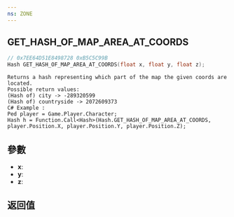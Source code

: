 ```yaml
---
ns: ZONE
---
```

## GET_HASH_OF_MAP_AREA_AT_COORDS

```c
// 0x7EE64D51E8498728 0xB5C5C99B
Hash GET_HASH_OF_MAP_AREA_AT_COORDS(float x, float y, float z);
```

```
Returns a hash representing which part of the map the given coords are located.  
Possible return values:  
(Hash of) city -> -289320599  
(Hash of) countryside -> 2072609373  
C# Example :  
Ped player = Game.Player.Character;  
Hash h = Function.Call<Hash>(Hash.GET_HASH_OF_MAP_AREA_AT_COORDS, player.Position.X, player.Position.Y, player.Position.Z);  
```

## 參數
* **x**: 
* **y**: 
* **z**: 

## 返回值

